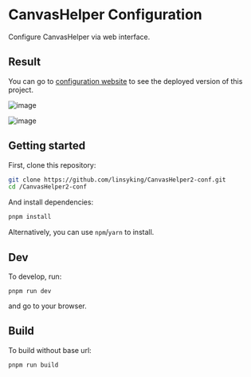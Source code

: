 # CanvasHelper Configuration

Configure CanvasHelper via web interface.

## Result

You can go to [configuration website](https://yydbxx.cn/canvashelper/) to see the deployed version of this project.

![image](https://user-images.githubusercontent.com/49303317/210947876-0279560f-50f4-4ae8-82a7-f71373e9f348.png)

![image](https://user-images.githubusercontent.com/49303317/210947899-cc501921-3dea-40ce-9d0a-6e25856cb186.png)

## Getting started

First, clone this repository:

```bash
git clone https://github.com/linsyking/CanvasHelper2-conf.git
cd /CanvasHelper2-conf
```

And install dependencies:

```bash
pnpm install
```

Alternatively, you can use `npm`/`yarn` to install.

## Dev

To develop, run:

```
pnpm run dev
```

and go to your browser.

## Build

To build without base url:

```
pnpm run build
```
